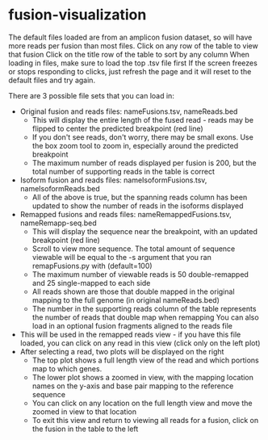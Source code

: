 # fusion-visualization

The default files loaded are from an amplicon fusion dataset, so will have more reads per fusion than most files.
Click on any row of the table to view that fusion
Click on the title row of the table to sort by any column
When loading in files, make sure to load the top .tsv file first
If the screen freezes or stops responding to clicks, just refresh the page and it will reset to the default files and try again.

There are 3 possible file sets that you can load in:
* Original fusion and reads files: nameFusions.tsv, nameReads.bed
  * This will display the entire length of the fused read - reads may be flipped  to center the predicted breakpoint (red line)
  * If you don't see reads, don't worry, there may be small exons. Use the box zoom tool to zoom in, especially around the predicted breakpoint
  * The maximum number of reads displayed per fusion is 200, but the total number of supporting reads in the table is correct
* Isoform fusion and reads files: nameIsoformFusions.tsv, nameIsoformReads.bed
  * All of the above is true, but the spanning reads column has been updated to show the number of reads in the isoforms displayed
* Remapped fusions and reads files: nameRemappedFusions.tsv, nameRemapp-seq.bed
  * This will display the sequence near the breakpoint, with an updated breakpoint (red line)
  * Scroll to view more sequence. The total amount of sequence viewable will be equal to the -s argument that you ran remapFusions.py with (default=100)
  * The maximum number of viewable reads is 50 double-remapped and 25 single-mapped to each side
  * All reads shown are those that double mapped in the original mapping to the full genome (in original nameReads.bed)
  * The number in the supporting reads column of the table represents the number of reads that double map when remapping
You can also load in an optional fusion fragments aligned to the reads file
* This will be used in the remapped reads view - if you have this file loaded, you can click on any read in this view (click only on the left plot)
* After selecting a read, two plots will be displayed on the right
  * The top plot shows a full length view of the read and which portions map to which genes. 
  * The lower plot shows a zoomed in view, with the mapping location names on the y-axis and base pair mapping to the reference sequence
  * You can click on any location on the full length view and move the zoomed in view to that location
  * To exit this view and return to viewing all reads for a fusion, click on the fusion in the table to the left
